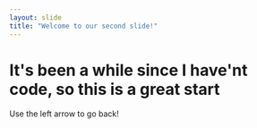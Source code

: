 ```yaml
---
layout: slide
title: "Welcome to our second slide!"
---
```

# **It's been a while since I have'nt code, so this is a great start**
Use the left arrow to go back!
